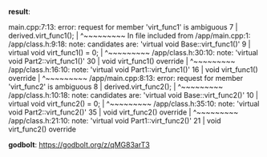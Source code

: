**result**:
 
main.cpp:7:13: error: request for member 'virt_func1' is ambiguous
    7 |     derived.virt_func1();
      |             ^~~~~~~~~~
In file included from /app/main.cpp:1:
/app/class.h:9:18: note: candidates are: 'virtual void Base::virt_func1()'
    9 |     virtual void virt_func1() = 0;
      |                  ^~~~~~~~~~
/app/class.h:30:10: note:                 'virtual void Part2::virt_func1()'
   30 |     void virt_func1() override
      |          ^~~~~~~~~~
/app/class.h:16:10: note:                 'virtual void Part1::virt_func1()'
   16 |     void virt_func1() override
      |          ^~~~~~~~~~
/app/main.cpp:8:13: error: request for member 'virt_func2' is ambiguous
    8 |     derived.virt_func2();
      |             ^~~~~~~~~~
/app/class.h:10:18: note: candidates are: 'virtual void Base::virt_func2()'
   10 |     virtual void virt_func2() = 0;
      |                  ^~~~~~~~~~
/app/class.h:35:10: note:                 'virtual void Part2::virt_func2()'
   35 |     void virt_func2() override
      |          ^~~~~~~~~~
/app/class.h:21:10: note:                 'virtual void Part1::virt_func2()'
   21 |     void virt_func2() override
 
**godbolt**: https://godbolt.org/z/qMG83arT3